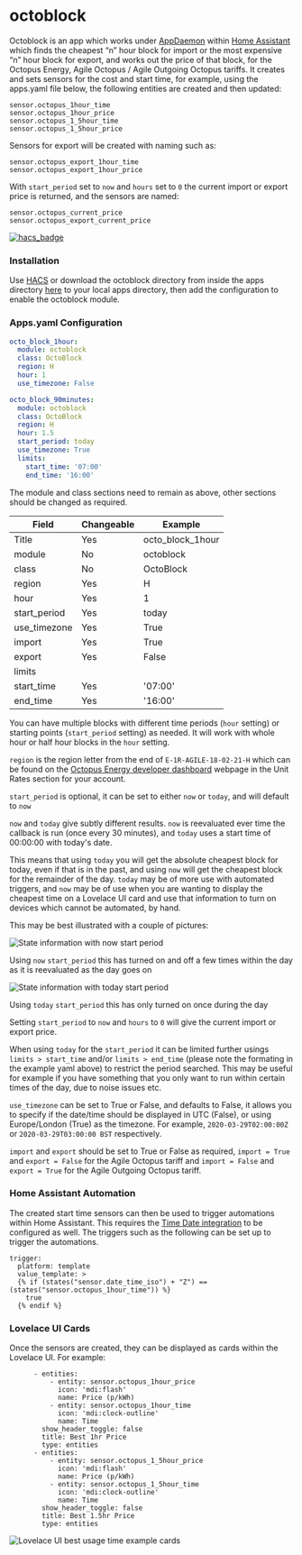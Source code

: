 # octoblock
Octoblock is an app which works under [AppDaemon](https://www.home-assistant.io/docs/ecosystem/appdaemon/) within [Home Assistant](https://www.home-assistant.io/) which finds the cheapest “n” hour block for import or the most expensive “n” hour block for export, and works out the price of that block, for the Octopus Energy, Agile Octopus / Agile Outgoing Octopus tariffs. It creates and sets sensors for the cost and start time,  for example, using the apps.yaml file below, the following entities are created and then updated:
```
sensor.octopus_1hour_time
sensor.octopus_1hour_price
sensor.octopus_1_5hour_time
sensor.octopus_1_5hour_price
```

Sensors for export will be created with naming such as:
```
sensor.octopus_export_1hour_time
sensor.octopus_export_1hour_price
```

With `start_period` set to `now` and `hours` set to `0` the current import or export price is returned, and the sensors are named:
```
sensor.octopus_current_price
sensor.octopus_export_current_price
```


[![hacs_badge](https://img.shields.io/badge/HACS-Default-orange.svg)](https://github.com/custom-components/hacs)

### Installation

Use [HACS](https://github.com/custom-components/hacs) or download the octoblock directory from inside the apps directory [here](https://github.com/badguy99/octoblock/releases) to your local apps directory, then add the configuration to enable the octoblock module.

### Apps.yaml Configuration
```yaml
octo_block_1hour:
  module: octoblock
  class: OctoBlock
  region: H
  hour: 1
  use_timezone: False

octo_block_90minutes:
  module: octoblock
  class: OctoBlock
  region: H
  hour: 1.5
  start_period: today
  use_timezone: True
  limits:
    start_time: '07:00'
    end_time: '16:00'
  ```
The module and class sections need to remain as above, other sections should be changed as required.

| Field        | Changeable | Example          |
| -----        | ---------- | -------          |
| Title        | Yes        | octo_block_1hour |
| module       | No         | octoblock        |
| class        | No         | OctoBlock        |
| region       | Yes        | H                |
| hour         | Yes        | 1                |
| start_period | Yes        | today            |
| use_timezone | Yes        | True             |
| import       | Yes        | True             |
| export       | Yes        | False            |
| limits       |            |                  |
|   start_time | Yes        | '07:00'          |
|   end_time   | Yes        | '16:00'          |

You can have multiple blocks with different time periods (`hour` setting) or starting points (`start_period` setting) as needed. It will work with whole hour or half hour blocks in the `hour` setting.

`region` is the region letter from the end of `E-1R-AGILE-18-02-21-H` which can be found on the [Octopus Energy developer dashboard](https://octopus.energy/dashboard/developer/) webpage in the Unit Rates section for your account.

`start_period` is optional, it can be set to either `now` or `today`, and will default to `now`

`now` and `today` give subtly different results. `now` is reevaluated ever time the callback is run (once every 30 minutes), and `today` uses a start time of 00:00:00 with today's date.

This means that using `today` you will get the absolute cheapest block for today, even if that is in the past, and using `now` will get the cheapest block for the remainder of the day. `today` may be of more use with automated triggers, and `now` may be of use when you are wanting to display the cheapest time on a Lovelace UI card and use that information to turn on devices which cannot be automated, by hand.

This may be best illustrated with a couple of pictures:

![State information with now start period](https://github.com/badguy99/octoblock/blob/master/StartTimeNow.PNG)

Using `now` `start_period` this has turned on and off a few times within the day as it is reevaluated as the day goes on

![State information with today start period](https://github.com/badguy99/octoblock/blob/master/StartTimeToday.PNG)

Using `today` `start_period` this has only turned on once during the day

Setting `start_period` to `now` and `hours` to `0` will give the current import or export price.

When using `today` for the `start_period` it can be limited further usings `limits > start_time` and/or `limits > end_time` (please note the formating in the example yaml above) to restrict the period searched. This may be useful for example if you have something that you only want to run within certain times of the day, due to noise issues etc.

`use_timezone` can be set to True or False, and defaults to False, it allows you to specify if the date/time should be displayed in UTC (False), or using Europe/London (True) as the timezone. For example, `2020-03-29T02:00:00Z` or `2020-03-29T03:00:00 BST` respectively.

`import` and `export` should be set to True or False as required, `import = True` and `export = False` for the Agile Octopus tariff and `import = False` and `export = True` for the Agile Outgoing Octopus tariff.

### Home Assistant Automation

The created start time sensors can then be used to trigger automations within Home Assistant.
This requires the [Time Date integration](https://www.home-assistant.io/integrations/time_date/) to be configured as well. The triggers such as the following can be set up to trigger the automations.

```
trigger:
  platform: template
  value_template: >
  {% if (states("sensor.date_time_iso") + "Z") == (states("sensor.octopus_1hour_time")) %}
    true
  {% endif %}
```
  
### Lovelace UI Cards

Once the sensors are created, they can be displayed as cards within the Lovelace UI. For example:

```
      - entities:
          - entity: sensor.octopus_1hour_price
            icon: 'mdi:flash'
            name: Price (p/kWh)
          - entity: sensor.octopus_1hour_time
            icon: 'mdi:clock-outline'
            name: Time
        show_header_toggle: false
        title: Best 1hr Price
        type: entities
      - entities:
          - entity: sensor.octopus_1_5hour_price
            icon: 'mdi:flash'
            name: Price (p/kWh)
          - entity: sensor.octopus_1_5hour_time
            icon: 'mdi:clock-outline'
            name: Time
        show_header_toggle: false
        title: Best 1.5hr Price
        type: entities
```
![Lovelace UI best usage time example cards](https://github.com/badguy99/octoblock/blob/master/LovelaceBesttimeCard.PNG)
